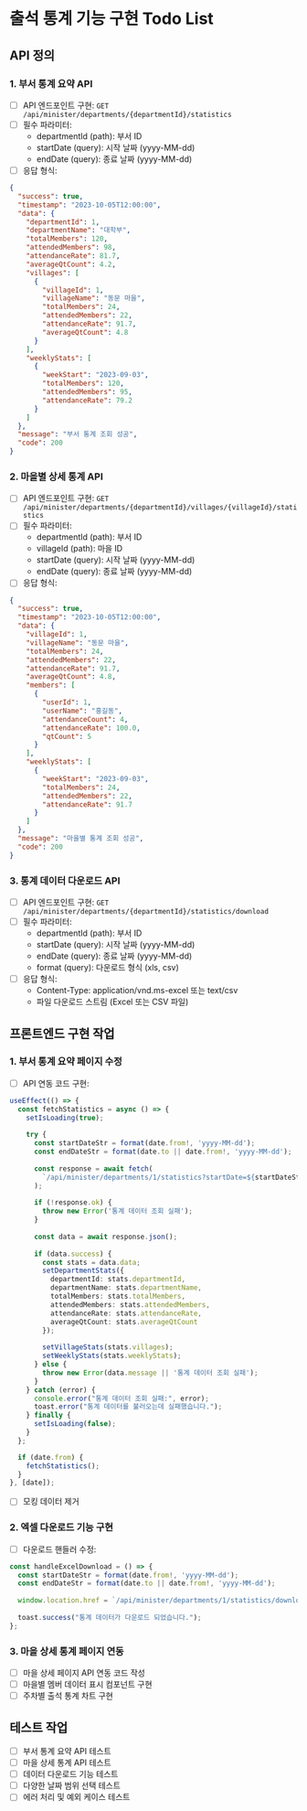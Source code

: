 # 출석 통계 기능 구현 Todo List

## API 정의

### 1. 부서 통계 요약 API

- [ ] API 엔드포인트 구현: `GET /api/minister/departments/{departmentId}/statistics`
- [ ] 필수 파라미터:
  - departmentId (path): 부서 ID
  - startDate (query): 시작 날짜 (yyyy-MM-dd)
  - endDate (query): 종료 날짜 (yyyy-MM-dd)
- [ ] 응답 형식:

```json
{
  "success": true,
  "timestamp": "2023-10-05T12:00:00",
  "data": {
    "departmentId": 1,
    "departmentName": "대학부",
    "totalMembers": 120,
    "attendedMembers": 98,
    "attendanceRate": 81.7,
    "averageQtCount": 4.2,
    "villages": [
      {
        "villageId": 1,
        "villageName": "동문 마을",
        "totalMembers": 24,
        "attendedMembers": 22,
        "attendanceRate": 91.7,
        "averageQtCount": 4.8
      }
    ],
    "weeklyStats": [
      {
        "weekStart": "2023-09-03",
        "totalMembers": 120,
        "attendedMembers": 95,
        "attendanceRate": 79.2
      }
    ]
  },
  "message": "부서 통계 조회 성공",
  "code": 200
}
```

### 2. 마을별 상세 통계 API

- [ ] API 엔드포인트 구현: `GET /api/minister/departments/{departmentId}/villages/{villageId}/statistics`
- [ ] 필수 파라미터:
  - departmentId (path): 부서 ID
  - villageId (path): 마을 ID
  - startDate (query): 시작 날짜 (yyyy-MM-dd)
  - endDate (query): 종료 날짜 (yyyy-MM-dd)
- [ ] 응답 형식:

```json
{
  "success": true,
  "timestamp": "2023-10-05T12:00:00",
  "data": {
    "villageId": 1,
    "villageName": "동문 마을",
    "totalMembers": 24,
    "attendedMembers": 22,
    "attendanceRate": 91.7,
    "averageQtCount": 4.8,
    "members": [
      {
        "userId": 1,
        "userName": "홍길동",
        "attendanceCount": 4,
        "attendanceRate": 100.0,
        "qtCount": 5
      }
    ],
    "weeklyStats": [
      {
        "weekStart": "2023-09-03",
        "totalMembers": 24,
        "attendedMembers": 22,
        "attendanceRate": 91.7
      }
    ]
  },
  "message": "마을별 통계 조회 성공",
  "code": 200
}
```

### 3. 통계 데이터 다운로드 API

- [ ] API 엔드포인트 구현: `GET /api/minister/departments/{departmentId}/statistics/download`
- [ ] 필수 파라미터:
  - departmentId (path): 부서 ID
  - startDate (query): 시작 날짜 (yyyy-MM-dd)
  - endDate (query): 종료 날짜 (yyyy-MM-dd)
  - format (query): 다운로드 형식 (xls, csv)
- [ ] 응답 형식:
  - Content-Type: application/vnd.ms-excel 또는 text/csv
  - 파일 다운로드 스트림 (Excel 또는 CSV 파일)

## 프론트엔드 구현 작업

### 1. 부서 통계 요약 페이지 수정

- [ ] API 연동 코드 구현:

```typescript
useEffect(() => {
  const fetchStatistics = async () => {
    setIsLoading(true);
    
    try {
      const startDateStr = format(date.from!, 'yyyy-MM-dd');
      const endDateStr = format(date.to || date.from!, 'yyyy-MM-dd');
      
      const response = await fetch(
        `/api/minister/departments/1/statistics?startDate=${startDateStr}&endDate=${endDateStr}`
      );
      
      if (!response.ok) {
        throw new Error('통계 데이터 조회 실패');
      }
      
      const data = await response.json();
      
      if (data.success) {
        const stats = data.data;
        setDepartmentStats({
          departmentId: stats.departmentId,
          departmentName: stats.departmentName,
          totalMembers: stats.totalMembers,
          attendedMembers: stats.attendedMembers,
          attendanceRate: stats.attendanceRate,
          averageQtCount: stats.averageQtCount
        });
        
        setVillageStats(stats.villages);
        setWeeklyStats(stats.weeklyStats);
      } else {
        throw new Error(data.message || '통계 데이터 조회 실패');
      }
    } catch (error) {
      console.error("통계 데이터 조회 실패:", error);
      toast.error("통계 데이터를 불러오는데 실패했습니다.");
    } finally {
      setIsLoading(false);
    }
  };

  if (date.from) {
    fetchStatistics();
  }
}, [date]);
```

- [ ] 모킹 데이터 제거

### 2. 엑셀 다운로드 기능 구현

- [ ] 다운로드 핸들러 수정:

```typescript
const handleExcelDownload = () => {
  const startDateStr = format(date.from!, 'yyyy-MM-dd');
  const endDateStr = format(date.to || date.from!, 'yyyy-MM-dd');
  
  window.location.href = `/api/minister/departments/1/statistics/download?startDate=${startDateStr}&endDate=${endDateStr}&format=xls`;
  
  toast.success("통계 데이터가 다운로드 되었습니다.");
};
```

### 3. 마을 상세 통계 페이지 연동

- [ ] 마을 상세 페이지 API 연동 코드 작성
- [ ] 마을별 멤버 데이터 표시 컴포넌트 구현
- [ ] 주차별 출석 통계 차트 구현

## 테스트 작업

- [ ] 부서 통계 요약 API 테스트
- [ ] 마을 상세 통계 API 테스트
- [ ] 데이터 다운로드 기능 테스트
- [ ] 다양한 날짜 범위 선택 테스트
- [ ] 에러 처리 및 예외 케이스 테스트 